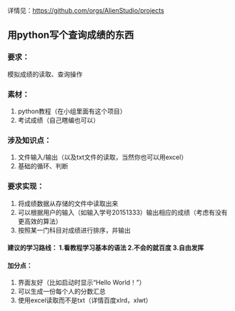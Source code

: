 详情见：https://github.com/orgs/AlienStudio/projects

## 用python写个查询成绩的东西

### 要求：
模拟成绩的读取、查询操作

### 素材：
1.  python教程（在小组里面有这个项目） 
2.  考试成绩（自己瞎编也可以）

### 涉及知识点：
1. 文件输入/输出（以及txt文件的读取，当然你也可以用excel）
2. 基础的循环、判断

### 要求实现： 
1. 将成绩数据从存储的文件中读取出来 
2. 可以根据用户的输入（如输入学号20151333）输出相应的成绩（考虑有没有更高效的算法）
3. 按照某一门科目对成绩进行排序，并输出

#### 建议的学习路线： 1.看教程学习基本的语法 2.不会的就百度 3.自由发挥

#### 加分点：
1. 界面友好（比如启动时显示“Hello World！”） 
2. 可以生成一份每个人的分数汇总 
3. 使用excel读取而不是txt（详情百度xlrd，xlwt）